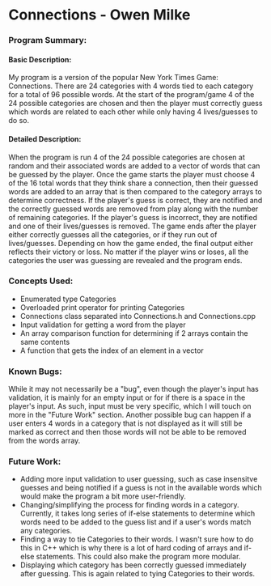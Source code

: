 <h1>Connections - Owen Milke</h1>

<h3>Program Summary:</h3>
<h4>Basic Description:</h4>
My program is a version of the popular New York Times Game: Connections.
There are 24 categories with 4 words tied to each category for a total of 96 possible words.
At the start of the program/game 4 of the 24 possible categories are chosen and then the player
must correctly guess which words are related to each other while only having 4 lives/guesses to do so.

<h4>Detailed Description:</h4>
When the program is run 4 of the 24 possible categories are chosen at random and their associated
words are added to a vector of words that can be guessed by the player. Once the game starts the
player must choose 4 of the 16 total words that they think share a connection, then their guessed
words are added to an array that is then compared to the category arrays to determine correctness.
If the player's guess is correct, they are notified and the correctly guessed words are removed
from play along with the number of remaining categories. If the player's guess is incorrect, they are
notified and one of their lives/guesses is removed. The game ends after the player either correctly
guesses all the categories, or if they run out of lives/guesses. Depending on how the game ended,
the final output either reflects their victory or loss. No matter if the player wins or loses, all
the categories the user was guessing are revealed and the program ends.

<h3>Concepts Used:</h3>

* Enumerated type Categories
* Overloaded print operator for printing Categories
* Connections class separated into Connections.h and Connections.cpp
* Input validation for getting a word from the player
* An array comparison function for determining if 2 arrays contain the same contents
* A function that gets the index of an element in a vector

<h3>Known Bugs:</h3>
While it may not necessarily be a "bug", even though the player's input has validation, it is
mainly for an empty input or for if there is a space in the player's input. As such, input
must be very specific, which I will touch on more in the "Future Work" section. Another possible
bug can happen if a user enters 4 words in a category that is not displayed as it will still
be marked as correct and then those words will not be able to be removed from the words array.

<h3>Future Work:</h3>

* Adding more input validation to user guessing, such as case insensitve guesses and being notified if a guess is not in the available words which would make the program a bit more user-friendly.
* Changing/simplifying the process for finding words in a category. Currently, it takes long series of if-else statements to determine which words need to be added to the guess list and if a user's words match any categories.
* Finding a way to tie Categories to their words. I wasn't sure how to do this in C++ which is why there is a lot of hard coding of arrays and if-else statements. This could also make the program more modular.
* Displaying which category has been correctly guessed immediately after guessing. This is again related to tying Categories to their words.
